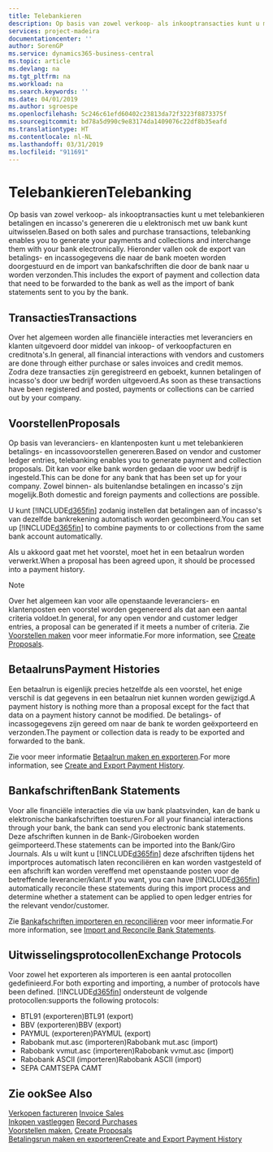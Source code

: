 ```yaml
---
title: Telebankieren
description: Op basis van zowel verkoop- als inkooptransacties kunt u met telebankieren betalingen en incasso's genereren die u elektronisch met uw bank kunt uitwisselen.
services: project-madeira
documentationcenter: ''
author: SorenGP
ms.service: dynamics365-business-central
ms.topic: article
ms.devlang: na
ms.tgt_pltfrm: na
ms.workload: na
ms.search.keywords: ''
ms.date: 04/01/2019
ms.author: sgroespe
ms.openlocfilehash: 5c246c61efd60402c23813da72f3223f8873375f
ms.sourcegitcommit: bd78a5d990c9e83174da1409076c22df8b35eafd
ms.translationtype: HT
ms.contentlocale: nl-NL
ms.lasthandoff: 03/31/2019
ms.locfileid: "911691"
---
```

# <a name="telebanking"></a><span data-ttu-id="113cd-103">Telebankieren</span><span class="sxs-lookup"><span data-stu-id="113cd-103">Telebanking</span></span>
<span data-ttu-id="113cd-104">Op basis van zowel verkoop- als inkooptransacties kunt u met telebankieren betalingen en incasso's genereren die u elektronisch met uw bank kunt uitwisselen.</span><span class="sxs-lookup"><span data-stu-id="113cd-104">Based on both sales and purchase transactions, telebanking enables you to generate your payments and collections and interchange them with your bank electronically.</span></span> <span data-ttu-id="113cd-105">Hieronder vallen ook de export van betalings- en incassogegevens die naar de bank moeten worden doorgestuurd en de import van bankafschriften die door de bank naar u worden verzonden.</span><span class="sxs-lookup"><span data-stu-id="113cd-105">This includes the export of payment and collection data that need to be forwarded to the bank as well as the import of bank statements sent to you by the bank.</span></span>  

## <a name="transactions"></a><span data-ttu-id="113cd-106">Transacties</span><span class="sxs-lookup"><span data-stu-id="113cd-106">Transactions</span></span>  
<span data-ttu-id="113cd-107">Over het algemeen worden alle financiële interacties met leveranciers en klanten uitgevoerd door middel van inkoop- of verkoopfacturen en creditnota's.</span><span class="sxs-lookup"><span data-stu-id="113cd-107">In general, all financial interactions with vendors and customers are done through either purchase or sales invoices and credit memos.</span></span> <span data-ttu-id="113cd-108">Zodra deze transacties zijn geregistreerd en geboekt, kunnen betalingen of incasso's door uw bedrijf worden uitgevoerd.</span><span class="sxs-lookup"><span data-stu-id="113cd-108">As soon as these transactions have been registered and posted, payments or collections can be carried out by your company.</span></span>  

## <a name="proposals"></a><span data-ttu-id="113cd-109">Voorstellen</span><span class="sxs-lookup"><span data-stu-id="113cd-109">Proposals</span></span>  
<span data-ttu-id="113cd-110">Op basis van leveranciers- en klantenposten kunt u met telebankieren betalings- en incassovoorstellen genereren.</span><span class="sxs-lookup"><span data-stu-id="113cd-110">Based on vendor and customer ledger entries, telebanking enables you to generate payment and collection proposals.</span></span> <span data-ttu-id="113cd-111">Dit kan voor elke bank worden gedaan die voor uw bedrijf is ingesteld.</span><span class="sxs-lookup"><span data-stu-id="113cd-111">This can be done for any bank that has been set up for your company.</span></span> <span data-ttu-id="113cd-112">Zowel binnen- als buitenlandse betalingen en incasso's zijn mogelijk.</span><span class="sxs-lookup"><span data-stu-id="113cd-112">Both domestic and foreign payments and collections are possible.</span></span>  

<span data-ttu-id="113cd-113">U kunt [!INCLUDE[d365fin](../../includes/d365fin_md.md)] zodanig instellen dat betalingen aan of incasso's van dezelfde bankrekening automatisch worden gecombineerd.</span><span class="sxs-lookup"><span data-stu-id="113cd-113">You can set up [!INCLUDE[d365fin](../../includes/d365fin_md.md)] to combine payments to or collections from the same bank account automatically.</span></span>  

<span data-ttu-id="113cd-114">Als u akkoord gaat met het voorstel, moet het in een betaalrun worden verwerkt.</span><span class="sxs-lookup"><span data-stu-id="113cd-114">When a proposal has been agreed upon, it should be processed into a payment history.</span></span>  

> [!NOTE]  
>  <span data-ttu-id="113cd-115">Over het algemeen kan voor alle openstaande leveranciers- en klantenposten een voorstel worden gegenereerd als dat aan een aantal criteria voldoet.</span><span class="sxs-lookup"><span data-stu-id="113cd-115">In general, for any open vendor and customer ledger entries, a proposal can be generated if it meets a number of criteria.</span></span> <span data-ttu-id="113cd-116">Zie [Voorstellen maken](how-to-create-proposals.md) voor meer informatie.</span><span class="sxs-lookup"><span data-stu-id="113cd-116">For more information, see [Create Proposals](how-to-create-proposals.md).</span></span>  

## <a name="payment-histories"></a><span data-ttu-id="113cd-117">Betaalruns</span><span class="sxs-lookup"><span data-stu-id="113cd-117">Payment Histories</span></span>  
<span data-ttu-id="113cd-118">Een betaalrun is eigenlijk precies hetzelfde als een voorstel, het enige verschil is dat gegevens in een betaalrun niet kunnen worden gewijzigd.</span><span class="sxs-lookup"><span data-stu-id="113cd-118">A payment history is nothing more than a proposal except for the fact that data on a payment history cannot be modified.</span></span> <span data-ttu-id="113cd-119">De betalings- of incassogegevens zijn gereed om naar de bank te worden geëxporteerd en verzonden.</span><span class="sxs-lookup"><span data-stu-id="113cd-119">The payment or collection data is ready to be exported and forwarded to the bank.</span></span>  

 <span data-ttu-id="113cd-120">Zie voor meer informatie [Betaalrun maken en exporteren](how-to-create-and-export-payment-history.md).</span><span class="sxs-lookup"><span data-stu-id="113cd-120">For more information, see [Create and Export Payment History](how-to-create-and-export-payment-history.md).</span></span>  

## <a name="bank-statements"></a><span data-ttu-id="113cd-121">Bankafschriften</span><span class="sxs-lookup"><span data-stu-id="113cd-121">Bank Statements</span></span>  
 <span data-ttu-id="113cd-122">Voor alle financiële interacties die via uw bank plaatsvinden, kan de bank u elektronische bankafschriften toesturen.</span><span class="sxs-lookup"><span data-stu-id="113cd-122">For all your financial interactions through your bank, the bank can send you electronic bank statements.</span></span> <span data-ttu-id="113cd-123">Deze afschriften kunnen in de Bank-/Giroboeken worden geïmporteerd.</span><span class="sxs-lookup"><span data-stu-id="113cd-123">These statements can be imported into the Bank/Giro Journals.</span></span> <span data-ttu-id="113cd-124">Als u wilt kunt u [!INCLUDE[d365fin](../../includes/d365fin_md.md)] deze afschriften tijdens het importproces automatisch laten reconciliëren en kan worden vastgesteld of een afschrift kan worden vereffend met openstaande posten voor de betreffende leverancier/klant.</span><span class="sxs-lookup"><span data-stu-id="113cd-124">If you want, you can have [!INCLUDE[d365fin](../../includes/d365fin_md.md)] automatically reconcile these statements during this import process and determine whether a statement can be applied to open ledger entries for the relevant vendor/customer.</span></span>  

 <span data-ttu-id="113cd-125">Zie [Bankafschriften importeren en reconciliëren](how-to-import-and-reconcile-bank-statements.md) voor meer informatie.</span><span class="sxs-lookup"><span data-stu-id="113cd-125">For more information, see [Import and Reconcile Bank Statements](how-to-import-and-reconcile-bank-statements.md).</span></span>  

## <a name="exchange-protocols"></a><span data-ttu-id="113cd-126">Uitwisselingsprotocollen</span><span class="sxs-lookup"><span data-stu-id="113cd-126">Exchange Protocols</span></span>  
 <span data-ttu-id="113cd-127">Voor zowel het exporteren als importeren is een aantal protocollen gedefinieerd.</span><span class="sxs-lookup"><span data-stu-id="113cd-127">For both exporting and importing, a number of protocols have been defined.</span></span> [!INCLUDE[d365fin](../../includes/d365fin_md.md)] <span data-ttu-id="113cd-128">ondersteunt de volgende protocollen:</span><span class="sxs-lookup"><span data-stu-id="113cd-128">supports the following protocols:</span></span>  

- <span data-ttu-id="113cd-129">BTL91 (exporteren)</span><span class="sxs-lookup"><span data-stu-id="113cd-129">BTL91 (export)</span></span>  
- <span data-ttu-id="113cd-130">BBV (exporteren)</span><span class="sxs-lookup"><span data-stu-id="113cd-130">BBV (export)</span></span>  
- <span data-ttu-id="113cd-131">PAYMUL (exporteren)</span><span class="sxs-lookup"><span data-stu-id="113cd-131">PAYMUL (export)</span></span>  
- <span data-ttu-id="113cd-132">Rabobank mut.asc (importeren)</span><span class="sxs-lookup"><span data-stu-id="113cd-132">Rabobank mut.asc (import)</span></span>  
- <span data-ttu-id="113cd-133">Rabobank vvmut.asc (importeren)</span><span class="sxs-lookup"><span data-stu-id="113cd-133">Rabobank vvmut.asc (import)</span></span>  
- <span data-ttu-id="113cd-134">Rabobank ASCII (importeren)</span><span class="sxs-lookup"><span data-stu-id="113cd-134">Rabobank ASCII (import)</span></span>  
- <span data-ttu-id="113cd-135">SEPA CAMT</span><span class="sxs-lookup"><span data-stu-id="113cd-135">SEPA CAMT</span></span>  

## <a name="see-also"></a><span data-ttu-id="113cd-136">Zie ook</span><span class="sxs-lookup"><span data-stu-id="113cd-136">See Also</span></span>  
 <span data-ttu-id="113cd-137">[Verkopen factureren](../../sales-how-invoice-sales.md) </span><span class="sxs-lookup"><span data-stu-id="113cd-137">[Invoice Sales](../../sales-how-invoice-sales.md) </span></span>  
 <span data-ttu-id="113cd-138">[Inkopen vastleggen](../../purchasing-how-record-purchases.md) </span><span class="sxs-lookup"><span data-stu-id="113cd-138">[Record Purchases](../../purchasing-how-record-purchases.md) </span></span>  
 <span data-ttu-id="113cd-139">[Voorstellen maken.](how-to-create-proposals.md) </span><span class="sxs-lookup"><span data-stu-id="113cd-139">[Create Proposals](how-to-create-proposals.md) </span></span>  
 [<span data-ttu-id="113cd-140">Betalingsrun maken en exporteren</span><span class="sxs-lookup"><span data-stu-id="113cd-140">Create and Export Payment History</span></span>](how-to-create-and-export-payment-history.md)
